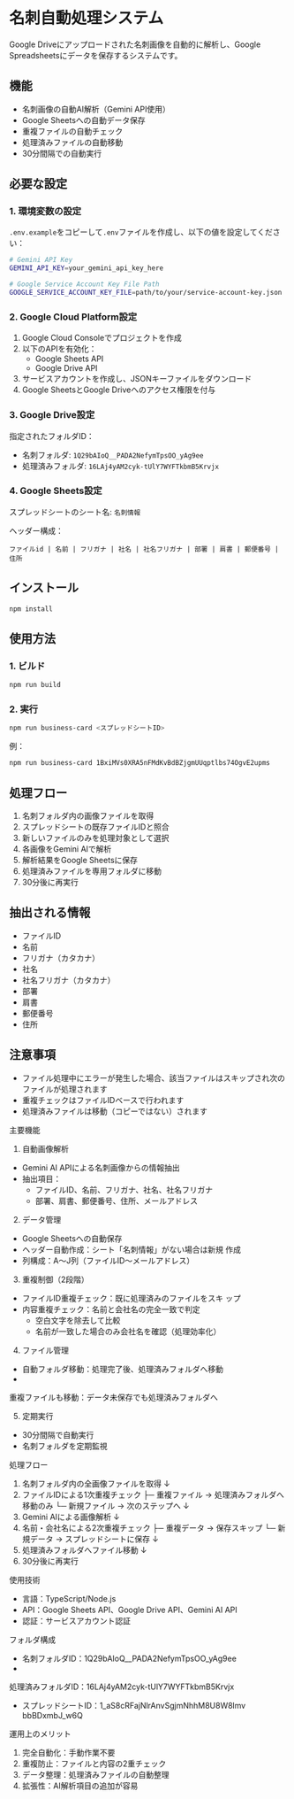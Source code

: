 # 名刺自動処理システム

Google Driveにアップロードされた名刺画像を自動的に解析し、Google Spreadsheetsにデータを保存するシステムです。

## 機能

- 名刺画像の自動AI解析（Gemini API使用）
- Google Sheetsへの自動データ保存
- 重複ファイルの自動チェック
- 処理済みファイルの自動移動
- 30分間隔での自動実行

## 必要な設定

### 1. 環境変数の設定

`.env.example`をコピーして`.env`ファイルを作成し、以下の値を設定してください：

```bash
# Gemini API Key
GEMINI_API_KEY=your_gemini_api_key_here

# Google Service Account Key File Path
GOOGLE_SERVICE_ACCOUNT_KEY_FILE=path/to/your/service-account-key.json
```

### 2. Google Cloud Platform設定

1. Google Cloud Consoleでプロジェクトを作成
2. 以下のAPIを有効化：
   - Google Sheets API
   - Google Drive API
3. サービスアカウントを作成し、JSONキーファイルをダウンロード
4. Google SheetsとGoogle Driveへのアクセス権限を付与

### 3. Google Drive設定

指定されたフォルダID：
- 名刺フォルダ: `1Q29bAIoQ__PADA2NefymTpsOO_yAg9ee`
- 処理済みフォルダ: `16LAj4yAM2cyk-tUlY7WYFTkbmB5Krvjx`

### 4. Google Sheets設定

スプレッドシートのシート名: `名刺情報`

ヘッダー構成：
```
ファイルid | 名前 | フリガナ | 社名 | 社名フリガナ | 部署 | 肩書 | 郵便番号 | 住所
```

## インストール

```bash
npm install
```

## 使用方法

### 1. ビルド

```bash
npm run build
```

### 2. 実行

```bash
npm run business-card <スプレッドシートID>
```

例：
```bash
npm run business-card 1BxiMVs0XRA5nFMdKvBdBZjgmUUqptlbs74OgvE2upms
```

## 処理フロー

1. 名刺フォルダ内の画像ファイルを取得
2. スプレッドシートの既存ファイルIDと照合
3. 新しいファイルのみを処理対象として選択
4. 各画像をGemini AIで解析
5. 解析結果をGoogle Sheetsに保存
6. 処理済みファイルを専用フォルダに移動
7. 30分後に再実行

## 抽出される情報

- ファイルID
- 名前
- フリガナ（カタカナ）
- 社名
- 社名フリガナ（カタカナ）
- 部署
- 肩書
- 郵便番号
- 住所

## 注意事項

- ファイル処理中にエラーが発生した場合、該当ファイルはスキップされ次のファイルが処理されます
- 重複チェックはファイルIDベースで行われます
- 処理済みファイルは移動（コピーではない）されます

主要機能

  1. 自動画像解析

  - Gemini AI APIによる名刺画像からの情報抽出
  - 抽出項目：
    - ファイルID、名前、フリガナ、社名、社名フリガナ
    - 部署、肩書、郵便番号、住所、メールアドレス

  2. データ管理

  - Google Sheetsへの自動保存
  - ヘッダー自動作成：シート「名刺情報」がない場合は新規
  作成
  - 列構成：A〜J列（ファイルID〜メールアドレス）

  3. 重複制御（2段階）

  - ファイルID重複チェック：既に処理済みのファイルをスキ
  ップ
  - 内容重複チェック：名前と会社名の完全一致で判定
    - 空白文字を除去して比較
    - 名前が一致した場合のみ会社名を確認（処理効率化）

  4. ファイル管理

  - 自動フォルダ移動：処理完了後、処理済みフォルダへ移動
  -
  重複ファイルも移動：データ未保存でも処理済みフォルダへ

  5. 定期実行

  - 30分間隔で自動実行
  - 名刺フォルダを定期監視

  処理フロー

  1. 名刺フォルダ内の全画像ファイルを取得
     ↓
  2. ファイルIDによる1次重複チェック
     ├─ 重複ファイル → 処理済みフォルダへ移動のみ
     └─ 新規ファイル → 次のステップへ
     ↓
  3. Gemini AIによる画像解析
     ↓
  4. 名前・会社名による2次重複チェック
     ├─ 重複データ → 保存スキップ
     └─ 新規データ → スプレッドシートに保存
     ↓
  5. 処理済みフォルダへファイル移動
     ↓
  6. 30分後に再実行

  使用技術

  - 言語：TypeScript/Node.js
  - API：Google Sheets API、Google Drive API、Gemini AI
  API
  - 認証：サービスアカウント認証

  フォルダ構成

  - 名刺フォルダID：1Q29bAIoQ__PADA2NefymTpsOO_yAg9ee
  -
  処理済みフォルダID：16LAj4yAM2cyk-tUlY7WYFTkbmB5Krvjx
  - スプレッドシートID：1_aS8cRFajNlrAnvSgjmNhhM8U8W8lmv
  bbBDxmbJ_w6Q

  運用上のメリット

  1. 完全自動化：手動作業不要
  2. 重複防止：ファイルと内容の2重チェック
  3. データ整理：処理済みファイルの自動整理
  4. 拡張性：AI解析項目の追加が容易